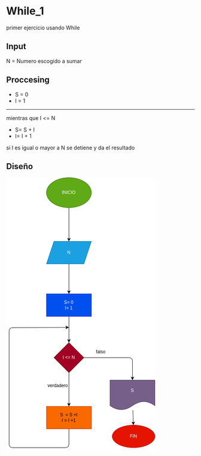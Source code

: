# While_1
primer ejercicio usando While

## Input

N = Numero escogido a sumar

## Proccesing

- S = 0
- I = 1
------------
mientras que I <= N
- S= S + I
- I= I + 1

si I es igual o mayor a N se detiene y da el resultado

## Diseño
![Diagrama](diagrama.png)